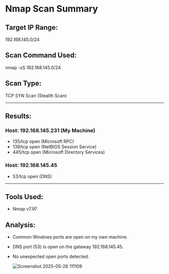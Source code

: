 #  Nmap Scan Summary

## Target IP Range:
192.168.145.0/24

## Scan Command Used:
nmap -sS 192.168.145.0/24

## Scan Type:
TCP SYN Scan (Stealth Scan)

---

## Results:

### Host: 192.168.145.231 (My Machine)
- 135/tcp open  (Microsoft RPC)
- 139/tcp open  (NetBIOS Session Service)
- 445/tcp open  (Microsoft Directory Services)

### Host: 192.168.145.45
- 53/tcp open   (DNS)

---

## Tools Used:
- Nmap v7.97

## Analysis:
- Common Windows ports are open on my own machine.
- DNS port (53) is open on the gateway 192.168.145.45.
- No unexpected open ports detected.

  ![Screenshot 2025-05-26 111109](https://github.com/user-attachments/assets/60a414b6-830f-4654-8998-35e6c2002bb8)




